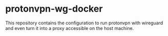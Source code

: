 # protonvpn-wg-docker
This repository contains the configuration to run protonvpn with wireguard and even turn it into a proxy accessible on the host machine.
